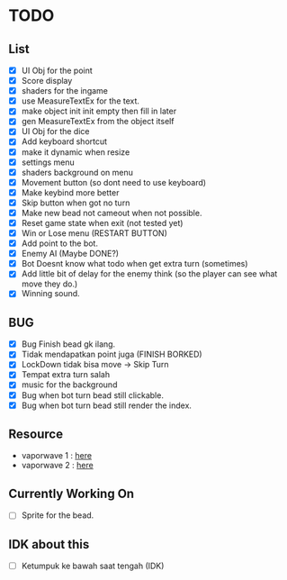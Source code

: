 # TODO

## List

- [x] UI Obj for the point
- [x] Score display
- [x] shaders for the ingame
- [x] use MeasureTextEx for the text.
- [x] make object init init empty then fill in later
- [x] gen MeasureTextEx from the object itself
- [x] UI Obj for the dice
- [x] Add keyboard shortcut
- [x] make it dynamic when resize
- [x] settings menu
- [x] shaders background on menu
- [x] Movement button (so dont need to use keyboard)
- [x] Make keybind more better
- [x] Skip button when got no turn
- [x] Make new bead not cameout when not possible.
- [x] Reset game state when exit (not tested yet)
- [x] Win or Lose menu (RESTART BUTTON)
- [x] Add point to the bot.
- [x] Enemy AI (Maybe DONE?)
- [x] Bot Doesnt know what todo when get extra turn (sometimes)
- [x] Add little bit of delay for the enemy think (so the player can see what move they do.)
- [x] Winning sound.

## BUG

- [x] Bug Finish bead gk ilang.
- [x] Tidak mendapatkan point juga (FINISH BORKED)
- [x] LockDown tidak bisa move -> Skip Turn
- [x] Tempat extra turn salah
- [x] music for the background
- [x] Bug when bot turn bead still clickable.
- [x] Bug when bot turn bead still render the index.

## Resource

- vaporwave 1 : [here](https://www.schemecolor.com/vaporwave.php)
- vaporwave 2 : [here](https://www.color-hex.com/color-palette/10221)


## Currently Working On

- [ ] Sprite for the bead.

## IDK about this

- [ ] Ketumpuk ke bawah saat tengah (IDK)
